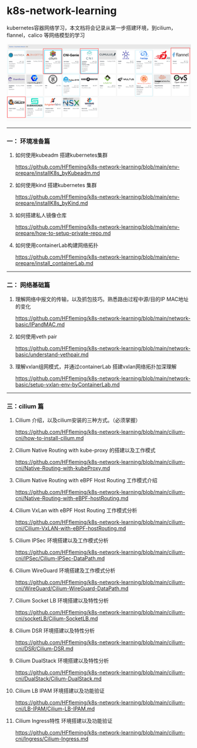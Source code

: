 # k8s-network-learning
kubernetes容器网络学习，本文档将会记录从第一步搭建环境，到cilium，flannel，calico 等网络模型的学习

![image-20230419104432029](./assets/image-20230419104432029.png)

---

### 一： 环境准备篇

1. 如何使用kubeadm 搭建kubernetes集群

   https://github.com/HFfleming/k8s-network-learning/blob/main/env-prepare/installK8s_byKubeadm.md

   

2. 如何使用kind 搭建kubernetes 集群

   https://github.com/HFfleming/k8s-network-learning/blob/main/env-prepare/installK8s_byKind.md

   

3. 如何搭建私人镜像仓库

   https://github.com/HFfleming/k8s-network-learning/blob/main/env-prepare/how-to-setup-private-repo.md
   
   

4. 如何使用containerLab构建网络拓扑

   https://github.com/HFfleming/k8s-network-learning/blob/main/env-prepare/install_containerLab.md
   
   

---

### 二： 网络基础篇

1. 理解网络中报文的传输，以及抓包技巧。熟悉路由过程中源/目的IP MAC地址的变化

   https://github.com/HFfleming/k8s-network-learning/blob/main/network-basic/IPandMAC.md
   
   
   
1. 如何使用veth pair

   https://github.com/HFfleming/k8s-network-learning/blob/main/network-basic/understand-vethpair.md
   
   

3. 理解vxlan组网模式，并通过containerLab 搭建vxlan网络拓扑加深理解

   https://github.com/HFfleming/k8s-network-learning/blob/main/network-basic/setup-vxlan-env-byContainerLab.md



---

### 三：cilium 篇

1. Cilium 介绍，以及cilium安装的三种方式。（必须掌握）

    https://github.com/HFfleming/k8s-network-learning/blob/main/cilium-cni/how-to-install-cilium.md

2. Cilium Native Routing with kube-proxy 的搭建以及工作模式

     https://github.com/HFfleming/k8s-network-learning/blob/main/cilium-cni/Native-Routing-with-kubeProxy.md 

3. Cilium Native Routing with eBPF Host Routing 工作模式介绍

      https://github.com/HFfleming/k8s-network-learning/blob/main/cilium-cni/Native-Routing-with-eBPF-hostRouting.md

4. Cilium VxLan with eBPF Host Routing 工作模式分析

   https://github.com/HFfleming/k8s-network-learning/blob/main/cilium-cni/Cilium-VxLAN-with-eBPF-hostRouting.md

5. Cilium IPSec 环境搭建以及工作模式分析

   https://github.com/HFfleming/k8s-network-learning/blob/main/cilium-cni/IPSec/Cilium-IPSec-DataPath.md

6. Cilium WireGuard 环境搭建及工作模式分析

   https://github.com/HFfleming/k8s-network-learning/blob/main/cilium-cni/WireGuard/Cilium-WireGuard-DataPath.md

7. Cilium Socket LB 环境搭建以及特性分析

   https://github.com/HFfleming/k8s-network-learning/blob/main/cilium-cni/socketLB/Cilium-SocketLB.md

8. Cilium DSR 环境搭建以及特性分析

   https://github.com/HFfleming/k8s-network-learning/blob/main/cilium-cni/DSR/Cilium-DSR.md

9. Cilium DualStack 环境搭建以及特性分析

   https://github.com/HFfleming/k8s-network-learning/blob/main/cilium-cni/DualStack/Cilium-DualStack.md

10. Cilium LB IPAM 环境搭建以及功能验证

    https://github.com/HFfleming/k8s-network-learning/blob/main/cilium-cni/LB-IPAM/Cilium-LB-IPAM.md

11. Cilium Ingress特性 环境搭建以及功能验证

    https://github.com/HFfleming/k8s-network-learning/blob/main/cilium-cni/Ingress/Cilium-Ingress.md
